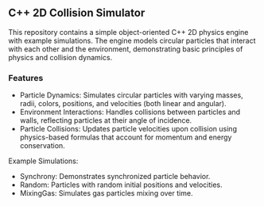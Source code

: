 ## C++ 2D Collision Simulator
This repository contains a simple object-oriented C++ 2D physics engine with example simulations. The engine models circular particles that interact with each other and the environment, demonstrating basic principles of physics and collision dynamics.

### Features
- Particle Dynamics: Simulates circular particles with varying masses, radii, colors, positions, and velocities (both linear and angular).
- Environment Interactions: Handles collisions between particles and walls, reflecting particles at their angle of incidence.
- Particle Collisions: Updates particle velocities upon collision using physics-based formulas that account for momentum and energy conservation.
  
Example Simulations:
 - Synchrony: Demonstrates synchronized particle behavior.
 - Random: Particles with random initial positions and velocities.
 - MixingGas: Simulates gas particles mixing over time.
